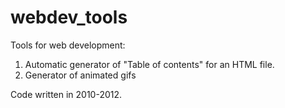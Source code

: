 # webdev_tools
Tools for web development:
1. Automatic generator of "Table of contents" for an HTML file.
2. Generator of animated gifs

Code written in 2010-2012.
